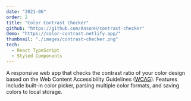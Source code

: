 ```yaml
---
date: "2021-06"
order: 2
title: "Color Contrast Checker"
github: "https://github.com/AnsonH/contrast-checker"
demo: "https://color-contrast.netlify.app/"
thumbnail: "./images/contrast-checker.png"
tech:
  - React TypeScript
  - Styled Components
---
```


A responsive web app that checks the contrast ratio of your color design based on the Web Content Accessibility Guidelines ([WCAG](https://webaim.org/articles/contrast/)). Features include built-in color picker, parsing multiple color formats, and saving colors to local storage.

